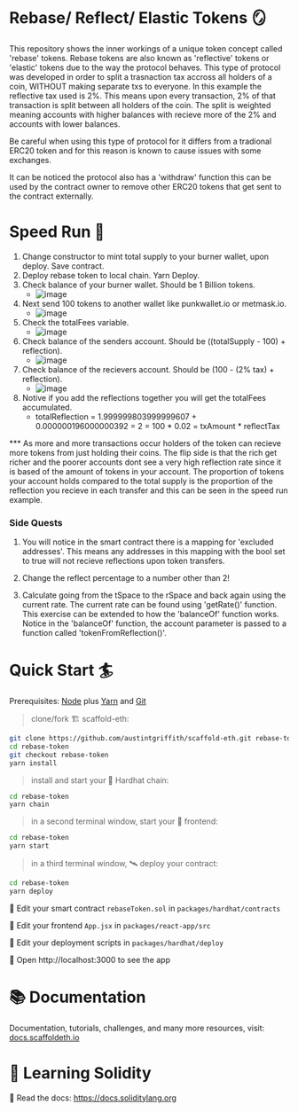# Rebase/ Reflect/ Elastic Tokens 🪞

This repository shows the inner workings of a unique token concept called 'rebase' tokens. Rebase tokens are also known as 'reflective' tokens or 'elastic' tokens due to the way the protocol behaves. This type of protocol was developed in order to split a trasnaction tax accross all holders of a coin, WITHOUT making separate txs to everyone. In this example the reflective tax used is 2%. This means upon every transaction, 2% of that transaction is split between all holders of the coin. The split is weighted meaning accounts with higher balances with recieve more of the 2% and accounts with lower balances. 

Be careful when using this type of protocol for it differs from a tradional ERC20 token and for this reason is known to cause issues with some exchanges. 

It can be noticed the protocol also has a 'withdraw' function this can be used by the contract owner to remove other ERC20 tokens that get sent to the contract externally. 

# Speed Run 🏃

1. Change constructor to mint total supply to your burner wallet, upon deploy. Save contract.
2. Deploy rebase token to local chain. Yarn Deploy.
3. Check balance of your burner wallet. Should be 1 Billion tokens.
    - ![image](https://scaffold-eth-readme-images.s3.amazonaws.com/Screenshot+2021-12-15+120904.png)
4. Next send 100 tokens to another wallet like punkwallet.io or metmask.io.
    - ![image](https://scaffold-eth-readme-images.s3.amazonaws.com/Screenshot+2021-12-15+121019.png)
5. Check the totalFees variable.
    - ![image](https://scaffold-eth-readme-images.s3.amazonaws.com/Screenshot+2021-12-15+121416.png)
6. Check balance of the senders account. Should be ((totalSupply - 100) + reflection).
    - ![image](https://scaffold-eth-readme-images.s3.amazonaws.com/Screenshot+2021-12-15+121434.png)
7. Check balance of the recievers account. Should be (100 - (2% tax) + reflection).
    - ![image](https://scaffold-eth-readme-images.s3.amazonaws.com/Screenshot+2021-12-15+121452.png)
8. Notive if you add the reflections together you will get the totalFees accumulated.
    - totalReflection = 1.999999803999999607 + 0.000000196000000392 = 2 = 100 * 0.02 = txAmount * reflectTax

*** As more and more transactions occur holders of the token can recieve more tokens from just holding their coins. The flip side is that the rich get richer and the poorer accounts dont see a very high reflection rate since it is based of the amount of tokens in your account. The proportion of tokens your account holds compared to the total supply is the proportion of the reflection you recieve in each transfer and this can be seen in the speed run example. 

### Side Quests

1. You will notice in the smart contract there is a mapping for 'excluded addresses'. This means any addresses in this mapping with the bool set to true will not recieve reflections upon token transfers. 

2. Change the reflect percentage to a number other than 2!

3. Calculate going from the tSpace to the rSpace and back again using the current rate. The current rate can be found using 'getRate()' function. This exercise can be extended to how the 'balanceOf' function works. Notice in the 'balanceOf' function, the account parameter is passed to a function called 'tokenFromReflection()'.

# Quick Start 🏄 

Prerequisites: [Node](https://nodejs.org/en/download/) plus [Yarn](https://classic.yarnpkg.com/en/docs/install/) and [Git](https://git-scm.com/downloads)

> clone/fork 🏗 scaffold-eth:

```bash
git clone https://github.com/austintgriffith/scaffold-eth.git rebase-token
cd rebase-token
git checkout rebase-token
yarn install
```

> install and start your 👷‍ Hardhat chain:

```bash
cd rebase-token
yarn chain
```

> in a second terminal window, start your 📱 frontend:

```bash
cd rebase-token
yarn start
```

> in a third terminal window, 🛰 deploy your contract:

```bash
cd rebase-token
yarn deploy
```

🔏 Edit your smart contract `rebaseToken.sol` in `packages/hardhat/contracts`

📝 Edit your frontend `App.jsx` in `packages/react-app/src`

💼 Edit your deployment scripts in `packages/hardhat/deploy`

📱 Open http://localhost:3000 to see the app

# 📚 Documentation

Documentation, tutorials, challenges, and many more resources, visit: [docs.scaffoldeth.io](https://docs.scaffoldeth.io)

# 🔭 Learning Solidity

📕 Read the docs: https://docs.soliditylang.org


